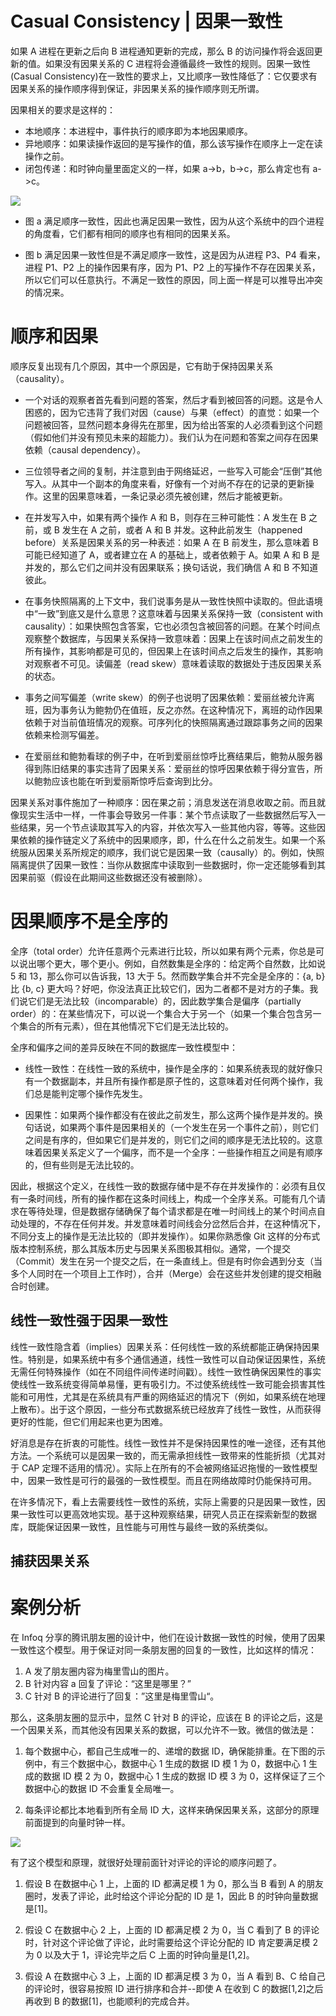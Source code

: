 # Casual Consistency | 因果一致性

如果 A 进程在更新之后向 B 进程通知更新的完成，那么 B 的访问操作将会返回更新的值。如果没有因果关系的 C 进程将会遵循最终一致性的规则。因果一致性(Casual Consistency)在一致性的要求上，又比顺序一致性降低了：它仅要求有因果关系的操作顺序得到保证，非因果关系的操作顺序则无所谓。

因果相关的要求是这样的：

- 本地顺序：本进程中，事件执行的顺序即为本地因果顺序。
- 异地顺序：如果读操作返回的是写操作的值，那么该写操作在顺序上一定在读操作之前。
- 闭包传递：和时钟向量里面定义的一样，如果 a->b，b->c，那么肯定也有 a->c。

![](https://i.postimg.cc/MpMvbfpx/image.png)

- 图 a 满足顺序一致性，因此也满足因果一致性，因为从这个系统中的四个进程的角度看，它们都有相同的顺序也有相同的因果关系。

- 图 b 满足因果一致性但是不满足顺序一致性，这是因为从进程 P3、P4 看来，进程 P1、P2 上的操作因果有序，因为 P1、P2 上的写操作不存在因果关系，所以它们可以任意执行。不满足一致性的原因，同上面一样是可以推导出冲突的情况来。

# 顺序和因果

顺序反复出现有几个原因，其中一个原因是，它有助于保持因果关系（causality）。

- 一个对话的观察者首先看到问题的答案，然后才看到被回答的问题。这是令人困惑的，因为它违背了我们对因（cause）与果（effect）的直觉：如果一个问题被回答，显然问题本身得先在那里，因为给出答案的人必须看到这个问题（假如他们并没有预见未来的超能力）。我们认为在问题和答案之间存在因果依赖（causal dependency）。

- 三位领导者之间的复制，并注意到由于网络延迟，一些写入可能会“压倒”其他写入。从其中一个副本的角度来看，好像有一个对尚不存在的记录的更新操作。这里的因果意味着，一条记录必须先被创建，然后才能被更新。

- 在并发写入中，如果有两个操作 A 和 B，则存在三种可能性：A 发生在 B 之前，或 B 发生在 A 之前，或者 A 和 B 并发。这种此前发生（happened before）关系是因果关系的另一种表述：如果 A 在 B 前发生，那么意味着 B 可能已经知道了 A，或者建立在 A 的基础上，或者依赖于 A。如果 A 和 B 是并发的，那么它们之间并没有因果联系；换句话说，我们确信 A 和 B 不知道彼此。

- 在事务快照隔离的上下文中，我们说事务是从一致性快照中读取的。但此语境中“一致”到底又是什么意思？这意味着与因果关系保持一致（consistent with causality）：如果快照包含答案，它也必须包含被回答的问题。在某个时间点观察整个数据库，与因果关系保持一致意味着：因果上在该时间点之前发生的所有操作，其影响都是可见的，但因果上在该时间点之后发生的操作，其影响对观察者不可见。读偏差（read skew）意味着读取的数据处于违反因果关系的状态。

- 事务之间写偏差（write skew）的例子也说明了因果依赖：爱丽丝被允许离班，因为事务认为鲍勃仍在值班，反之亦然。在这种情况下，离班的动作因果依赖于对当前值班情况的观察。可序列化的快照隔离通过跟踪事务之间的因果依赖来检测写偏差。

- 在爱丽丝和鲍勃看球的例子中，在听到爱丽丝惊呼比赛结果后，鲍勃从服务器得到陈旧结果的事实违背了因果关系：爱丽丝的惊呼因果依赖于得分宣告，所以鲍勃应该也能在听到爱丽斯惊呼后查询到比分。

因果关系对事件施加了一种顺序：因在果之前；消息发送在消息收取之前。而且就像现实生活中一样，一件事会导致另一件事：某个节点读取了一些数据然后写入一些结果，另一个节点读取其写入的内容，并依次写入一些其他内容，等等。这些因果依赖的操作链定义了系统中的因果顺序，即，什么在什么之前发生。如果一个系统服从因果关系所规定的顺序，我们说它是因果一致（causally）的。例如，快照隔离提供了因果一致性：当你从数据库中读取到一些数据时，你一定还能够看到其因果前驱（假设在此期间这些数据还没有被删除）。

# 因果顺序不是全序的

全序（total order）允许任意两个元素进行比较，所以如果有两个元素，你总是可以说出哪个更大，哪个更小。例如，自然数集是全序的：给定两个自然数，比如说 5 和 13，那么你可以告诉我，13 大于 5。然而数学集合并不完全是全序的：{a, b} 比 {b, c} 更大吗？好吧，你没法真正比较它们，因为二者都不是对方的子集。我们说它们是无法比较（incomparable）的，因此数学集合是偏序（partially order）的：在某些情况下，可以说一个集合大于另一个（如果一个集合包含另一个集合的所有元素），但在其他情况下它们是无法比较的。

全序和偏序之间的差异反映在不同的数据库一致性模型中：

- 线性一致性：在线性一致的系统中，操作是全序的：如果系统表现的就好像只有一个数据副本，并且所有操作都是原子性的，这意味着对任何两个操作，我们总是能判定哪个操作先发生。

- 因果性：如果两个操作都没有在彼此之前发生，那么这两个操作是并发的。换句话说，如果两个事件是因果相关的（一个发生在另一个事件之前），则它们之间是有序的，但如果它们是并发的，则它们之间的顺序是无法比较的。这意味着因果关系定义了一个偏序，而不是一个全序：一些操作相互之间是有顺序的，但有些则是无法比较的。

因此，根据这个定义，在线性一致的数据存储中是不存在并发操作的：必须有且仅有一条时间线，所有的操作都在这条时间线上，构成一个全序关系。可能有几个请求在等待处理，但是数据存储确保了每个请求都是在唯一时间线上的某个时间点自动处理的，不存在任何并发。并发意味着时间线会分岔然后合并，在这种情况下，不同分支上的操作是无法比较的（即并发操作）。如果你熟悉像 Git 这样的分布式版本控制系统，那么其版本历史与因果关系图极其相似。通常，一个提交（Commit）发生在另一个提交之后，在一条直线上。但是有时你会遇到分支（当多个人同时在一个项目上工作时），合并（Merge）会在这些并发创建的提交相融合时创建。

## 线性一致性强于因果一致性

线性一致性隐含着（implies）因果关系：任何线性一致的系统都能正确保持因果性。特别是，如果系统中有多个通信通道，线性一致性可以自动保证因果性，系统无需任何特殊操作（如在不同组件间传递时间戳）。线性一致性确保因果性的事实使线性一致系统变得简单易懂，更有吸引力。不过使系统线性一致可能会损害其性能和可用性，尤其是在系统具有严重的网络延迟的情况下（例如，如果系统在地理上散布）。出于这个原因，一些分布式数据系统已经放弃了线性一致性，从而获得更好的性能，但它们用起来也更为困难。

好消息是存在折衷的可能性。线性一致性并不是保持因果性的唯一途径，还有其他方法。一个系统可以是因果一致的，而无需承担线性一致带来的性能折损（尤其对于 CAP 定理不适用的情况）。实际上在所有的不会被网络延迟拖慢的一致性模型中，因果一致性是可行的最强的一致性模型。而且在网络故障时仍能保持可用。

在许多情况下，看上去需要线性一致性的系统，实际上需要的只是因果一致性，因果一致性可以更高效地实现。基于这种观察结果，研究人员正在探索新型的数据库，既能保证因果一致性，且性能与可用性与最终一致的系统类似。

## 捕获因果关系

# 案例分析

在 Infoq 分享的腾讯朋友圈的设计中，他们在设计数据一致性的时候，使用了因果一致性这个模型。用于保证对同一条朋友圈的回复的一致性，比如这样的情况：

1. A 发了朋友圈内容为梅里雪山的图片。
2. B 针对内容 a 回复了评论：“这里是哪里？”
3. C 针对 B 的评论进行了回复：”这里是梅里雪山“。

那么，这条朋友圈的显示中，显然 C 针对 B 的评论，应该在 B 的评论之后，这是一个因果关系，而其他没有因果关系的数据，可以允许不一致。微信的做法是：

1. 每个数据中心，都自己生成唯一的、递增的数据 ID，确保能排重。在下图的示例中，有三个数据中心，数据中心 1 生成的数据 ID 模 1 为 0，数据中心 1 生成的数据 ID 模 2 为 0，数据中心 1 生成的数据 ID 模 3 为 0，这样保证了三个数据中心的数据 ID 不会重复全局唯一。

2. 每条评论都比本地看到所有全局 ID 大，这样来确保因果关系，这部分的原理前面提到的向量时钟一样。

![](http://mmbiz.qpic.cn/mmbiz/vxCq1iahXotiaFs84SvDRF5U3gefsfA2F8cp2O082gPUZEbkiawXfogQ3DI8ghhhtFZqicbatRvrklGwxe8JlmrlOw/640?wx_fmt=png&wxfrom=5&wx_lazy=1)

有了这个模型和原理，就很好处理前面针对评论的评论的顺序问题了。

1. 假设 B 在数据中心 1 上，上面的 ID 都满足模 1 为 0，那么当 B 看到 A 的朋友圈时，发表了评论，此时给这个评论分配的 ID 是 1，因此 B 的时钟向量数据是[1]。

2. 假设 C 在数据中心 2 上，上面的 ID 都满足模 2 为 0，当 C 看到了 B 的评论时，针对这个评论做了评论，此时需要给这个评论分配的 ID 肯定要满足模 2 为 0 以及大于 1，评论完毕之后 C 上面的时钟向量是[1,2]。

3. 假设 A 在数据中心 3 上，上面的 ID 都满足模 3 为 0，当 A 看到 B、C 给自己的评论时，很容易按照 ID 进行排序和合并--即使 A 在收到 C 的数据[1,2]之后再收到 B 的数据[1]，也能顺利的完成合并。
